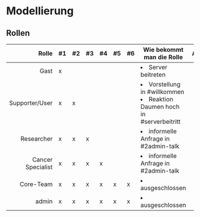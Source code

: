 # Modellierung

## Rollen

| Rolle 			| #1 		| #2 		| #3 		| #4 		| #5 		| #6 		| Wie bekommt man die Rolle																			| Anleitung
|---: 				|--- 		|--- 		|--- 		|--- 		|--- 		|--- 		|--- 																								|:---:
| Gast 				| x 		| 			| 			| 			| 			| 			| <li>Server beitreten</li> 															
| Supporter/User 	| x 		| x 		| 			| 			| 			| 			| <li>Vorstellung in #willkommen </li><li>Reaktion Daumen hoch in #serverbeitritt</li>				| [Hier](./Gast2Supporter_User.png)
| Researcher 		| x 		| x 		| x 		| 			| 			|			| <li>informelle Anfrage in #2admin-talk</li>																| [Hier](./Supporter_User2ResearcherORCancerSpecialist.png)
| Cancer Specialist | x 		| x 		| x 		| x 		| 			| 			| <li>informelle Anfrage in #2admin-talk</li> 																| [Hier](./Supporter_User2ResearcherORCancerSpecialist.png)
| Core-Team 		| x 		| x 		| x 		| x 		| x 		| x 		| <li>ausgeschlossen</li>																					| 
| admin 			| x 		| x 		| x 		| x 		| x 		| x 		| <li>ausgeschlossen</li>																					| 